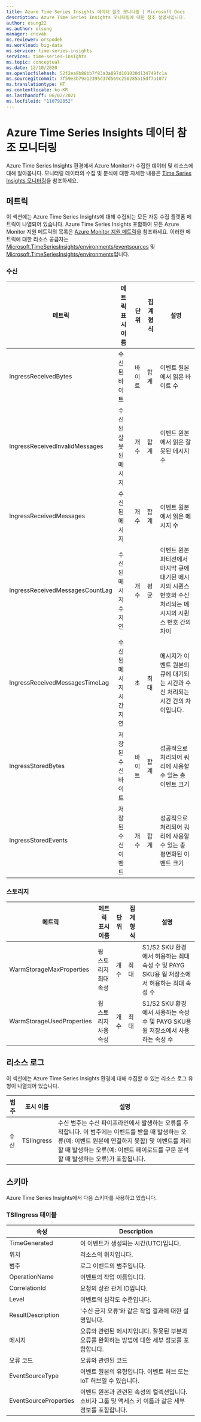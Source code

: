 ```yaml
---
title: Azure Time Series Insights 데이터 참조 모니터링 | Microsoft Docs
description: Azure Time Series Insights 모니터링에 대한 참조 설명서입니다.
author: esung22
ms.author: elsung
manager: cnovak
ms.reviewer: orspodek
ms.workload: big-data
ms.service: time-series-insights
services: time-series-insights
ms.topic: conceptual
ms.date: 12/10/2020
ms.openlocfilehash: 52f2ea8b88bb7f83a3a897d101030d134749fc1a
ms.sourcegitcommit: 7f59e3b79a12395d37d569c250285a15df7a1077
ms.translationtype: HT
ms.contentlocale: ko-KR
ms.lasthandoff: 06/02/2021
ms.locfileid: "110792052"
---
```

# <a name="monitoring-azure-time-series-insights-data-reference"></a>Azure Time Series Insights 데이터 참조 모니터링

Azure Time Series Insights 환경에서 Azure Monitor가 수집한 데이터 및 리소스에 대해 알아봅니다. 모니터링 데이터의 수집 및 분석에 대한 자세한 내용은 [Time Series Insights 모니터링]( ./how-to-monitor-tsi.md)을 참조하세요.

## <a name="metrics"></a>메트릭

이 섹션에는 Azure Time Series Insights에 대해 수집되는 모든 자동 수집 플랫폼 메트릭이 나열되어 있습니다. Azure Time Series Insights 포함하여 모든 Azure Monitor 지원 메트릭의 목록은 [Azure Monitor 지원 메트릭](../azure-monitor/essentials/metrics-supported.md)을 참조하세요.
이러한 메트릭에 대한 리소스 공급자는 [Microsoft.TimeSeriesInsights/environments/eventsources](../azure-monitor/essentials/metrics-supported.md#microsofttimeseriesinsightsenvironmentseventsources) 및 [Microsoft.TimeSeriesInsights/environments](../azure-monitor/essentials/metrics-supported.md#microsofttimeseriesinsightsenvironments)입니다.

### <a name="ingress"></a>수신

|메트릭|메트릭 표시 이름|단위|집계 형식|설명|
|---|---|---|---|---|
|IngressReceivedBytes|수신된 바이트|바이트|합계|이벤트 원본에서 읽은 바이트 수|
|IngressReceivedInvalidMessages|수신된 잘못된 메시지|개수|합계|이벤트 원본에서 읽은 잘못된 메시지 수|
|IngressReceivedMessages|수신된 메시지|개수|합계|이벤트 원본에서 읽은 메시지 수|
|IngressReceivedMessagesCountLag|수신된 메시지 수 지연|개수|평균|이벤트 원본 파티션에서 마지막 큐에 대기된 메시지의 시퀀스 번호와 수신 처리되는 메시지의 시퀀스 번호 간의 차이|
|IngressReceivedMessagesTimeLag|수신된 메시지 시간 지연|초|최대|메시지가 이벤트 원본의 큐에 대기되는 시간과 수신 처리되는 시간 간의 차이입니다.|
|IngressStoredBytes|저장된 수신 바이트|바이트|합계|성공적으로 처리되어 쿼리에 사용할 수 있는 총 이벤트 크기|
|IngressStoredEvents|저장된 수신 이벤트|개수|합계|성공적으로 처리되어 쿼리에 사용할 수 있는 총 평면화된 이벤트 크기|

### <a name="storage"></a>스토리지

|메트릭|메트릭 표시 이름|단위|집계 형식|설명|
|---|---|---|---|---|
|WarmStorageMaxProperties|웜 스토리지 최대 속성|개수|최대|S1/S2 SKU 환경에서 허용하는 최대 속성 수 및 PAYG SKU용 웜 저장소에서 허용하는 최대 속성 수|
|WarmStorageUsedProperties|웜 스토리지 사용 속성 |개수|최대|S1/S2 SKU 환경에서 사용하는 속성 수 및 PAYG SKU용 웜 저장소에서 사용하는 속성 수|

## <a name="resource-logs"></a>리소스 로그

이 섹션에는 Azure Time Series Insights 환경에 대해 수집할 수 있는 리소스 로그 유형이 나열되어 있습니다.

| 범주 | 표시 이름 | 설명 |
|----- |----- |----- |
| 수신 | TSIIngress | 수신 범주는 수신 파이프라인에서 발생하는 오류를 추적합니다. 이 범주에는 이벤트를 받을 때 발생하는 오류(예: 이벤트 원본에 연결하지 못함) 및 이벤트를 처리할 때 발생하는 오류(예: 이벤트 페이로드를 구문 분석할 때 발생하는 오류)가 포함됩니다. |

## <a name="schemas"></a>스키마

Azure Time Series Insights에서 다음 스키마를 사용하고 있습니다.

### <a name="tsiingress-table"></a>TSIIngress 테이블

| 속성 | Description |
|----- |----- |
| TimeGenerated | 이 이벤트가 생성되는 시간(UTC)입니다. |
| 위치 | 리소스의 위치입니다. |
| 범주 | 로그 이벤트의 범주입니다. |
| OperationName | 이벤트의 작업 이름입니다. |
| CorrelationId | 요청의 상관 관계 ID입니다. |
| Level | 이벤트의 심각도 수준입니다. |
| ResultDescription | '수신 금지 오류'와 같은 작업 결과에 대한 설명입니다. |
| 메시지 | 오류와 관련된 메시지입니다. 잘못된 부분과 오류를 완화하는 방법에 대한 세부 정보를 포함합니다. |
| 오류 코드 | 오류와 관련된 코드 |
| EventSourceType | 이벤트 원본의 유형입니다. 이벤트 허브 또는 IoT 허브일 수 있습니다. |
| EventSourceProperties | 이벤트 원본과 관련된 속성의 컬렉션입니다. 소비자 그룹 및 액세스 키 이름과 같은 세부 정보를 포함합니다. |
